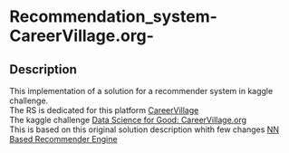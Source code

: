 # Recommendation_system-CareerVillage.org-
## Description
This implementation of a solution for a recommender system in kaggle challenge.<br />
The RS is dedicated for this platform <a href="https://www.careervillage.org">CareerVillage</a> <br />
The kaggle challenge <a href="https://www.kaggle.com/c/data-science-for-good-careervillage">Data Science for Good: CareerVillage.org</a> <br />
This is based on this original solution description whith few changes <a href="https://www.kaggle.com/ididur/nn-based-recommender-engine">NN Based Recommender Engine</a>
